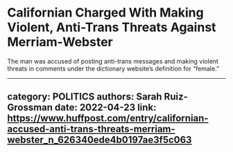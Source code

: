 # Californian Charged With Making Violent, Anti-Trans Threats Against Merriam-Webster

The man was accused of posting anti-trans messages and making violent threats in comments under the dictionary website’s definition for “female.”

---
category: POLITICS
authors: Sarah Ruiz-Grossman
date: 2022-04-23
link: https://www.huffpost.com/entry/californian-accused-anti-trans-threats-merriam-webster_n_626340ede4b0197ae3f5c063
---
